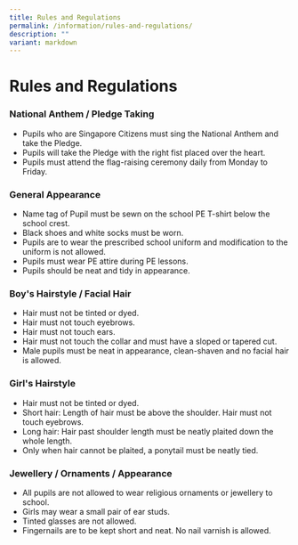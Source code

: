 ```yaml
---
title: Rules and Regulations
permalink: /information/rules-and-regulations/
description: ""
variant: markdown
---
```

# **Rules and Regulations**

### National Anthem / Pledge Taking

*   Pupils who are Singapore Citizens must sing the National Anthem and take the Pledge.
*   Pupils will take the Pledge with the right fist placed over the heart.
*   Pupils must attend the flag-raising ceremony daily from Monday to Friday.

### General Appearance

*   Name tag of Pupil must be sewn on the school PE T-shirt below the school crest.
*   Black shoes and white socks must be worn.
*   Pupils are to wear the prescribed school uniform and modification to the uniform is not allowed.
*   Pupils must wear PE attire during PE lessons.
*   Pupils should be neat and tidy in appearance.

### Boy's Hairstyle / Facial Hair

*   Hair must not be tinted or dyed.
*   Hair must not touch eyebrows.
*   Hair must not touch ears.
*   Hair must not touch the collar and must have a sloped or tapered cut.
*   Male pupils must be neat in appearance, clean-shaven and no facial hair is allowed.

### Girl's Hairstyle

*   Hair must not be tinted or dyed.
*   Short hair: Length of hair must be above the shoulder. Hair must not touch eyebrows.
*   Long hair: Hair past shoulder length must be neatly plaited down the whole length. 
*   Only when hair cannot be plaited, a ponytail must be neatly tied.

### Jewellery / Ornaments / Appearance

*   All pupils are not allowed to wear religious ornaments or jewellery to school.
*   Girls may wear a small pair of ear studs.
*   Tinted glasses are not allowed.
*   Fingernails are to be kept short and neat. No nail varnish is allowed.